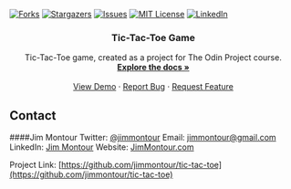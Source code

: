 <!--
***
Do a search and replace for the following:
tic-tac-toe,
Tic-Tac-Toe Game,
Tic-Tac-Toe game, created as a project for The Odin Project course.
-->


[![Forks][forks-shield]][forks-url]
[![Stargazers][stars-shield]][stars-url]
[![Issues][issues-shield]][issues-url]
[![MIT License][license-shield]][license-url]
[![LinkedIn][linkedin-shield]][linkedin-url]



<!-- PROJECT LOGO -->
<!-- <br />
<p align="center">
  <a href="https://github.com/jimmontour/tic-tac-toe">
    <img src="images/logo.png" alt="Logo" width="80" height="80">
  </a> -->

  <h3 align="center">Tic-Tac-Toe Game</h3>

  <p align="center">
    Tic-Tac-Toe game, created as a project for The Odin Project course.
    <br />
    <a href="https://github.com/jimmontour/tic-tac-toe"><strong>Explore the docs »</strong></a>
    <br />
    <br />
    <a href="https://github.com/jimmontour/tic-tac-toe">View Demo</a>
    ·
    <a href="https://github.com/jimmontour/tic-tac-toe/issues">Report Bug</a>
    ·
    <a href="https://github.com/jimmontour/tic-tac-toe/issues">Request Feature</a>
  </p>
</p>




<!-- CONTACT -->
## Contact

####Jim Montour
Twitter: [@jimmontour](https://twitter.com/jimmontour)
Email: jimmontour@gmail.com
LinkedIn: [Jim Montour](https://linkedin.com/jimmontour)
Website: [JimMontour.com](https://jimmontour.com)

Project Link: [https://github.com/jimmontour/tic-tac-toe](https://github.com/jimmontour/tic-tac-toe)







<!-- MARKDOWN LINKS & IMAGES -->
<!-- https://www.markdownguide.org/basic-syntax/#reference-style-links -->
[contributors-shield]: https://img.shields.io/github/contributors/jimmontour/tic-tac-toe.svg?style=for-the-badge
[contributors-url]: https://github.com/jimmontour/tic-tac-toe/graphs/contributors
[forks-shield]: https://img.shields.io/github/forks/jimmontour/tic-tac-toe.svg?style=for-the-badge
[forks-url]: https://github.com/jimmontour/tic-tac-toe/network/members
[stars-shield]: https://img.shields.io/github/stars/jimmontour/tic-tac-toe.svg?style=for-the-badge
[stars-url]: https://github.com/jimmontour/tic-tac-toe/stargazers
[issues-shield]: https://img.shields.io/github/issues/jimmontour/tic-tac-toe.svg?style=for-the-badge
[issues-url]: https://github.com/jimmontour/tic-tac-toe/issues
[license-shield]: https://img.shields.io/github/license/jimmontour/tic-tac-toe.svg?style=for-the-badge
[license-url]: https://github.com/jimmontour/tic-tac-toe/blob/master/LICENSE.txt
[linkedin-shield]: https://img.shields.io/badge/-LinkedIn-black.svg?style=for-the-badge&logo=linkedin&colorB=555
[linkedin-url]: https://linkedin.com/in/jimmontour
